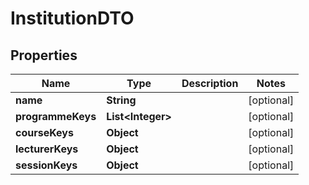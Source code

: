 

# InstitutionDTO


## Properties

| Name | Type | Description | Notes |
|------------ | ------------- | ------------- | -------------|
|**name** | **String** |  |  [optional] |
|**programmeKeys** | **List&lt;Integer&gt;** |  |  [optional] |
|**courseKeys** | **Object** |  |  [optional] |
|**lecturerKeys** | **Object** |  |  [optional] |
|**sessionKeys** | **Object** |  |  [optional] |



